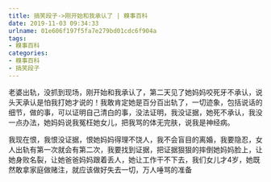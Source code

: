 ```yaml
---
title: 搞笑段子->刚开始和我承认了 | 糗事百科
date: 2019-11-03 09:34:33
urlname: 01e606f197f5fa7e279bd01cdc6f904a
tags: 
- 糗事百科
categories:
- 糗事百科
- 搞笑段子
---
```

老婆出轨，没抓到现场，刚开始和我承认了，第二天见了她妈妈咬死牙不承认，说头天承认是怕我打她才说的！我敢肯定她是百分百出轨了，一切迹象，包括说话的细节，做的事，可以证明自己清白的事，没法证明，我没证据，她死不承认，我没一点办法，她妈妈说我冤枉她女儿，把我骂的体无完肤，说我是神经病。

我现在恨，我恨没证据，恨她妈妈得理不饶人，我不会盲目的离婚，我要隐忍，女人出轨有第一次就会有第二次，我要找到证据，把证据狠狠的摔倒她妈妈脸上，让她身败名裂，让她爸爸妈妈跟着丢人，她让工作干不下去，我们女儿才4岁，她既然敢拿家庭做赌注，就应该做好失去一切，万人唾骂的准备


